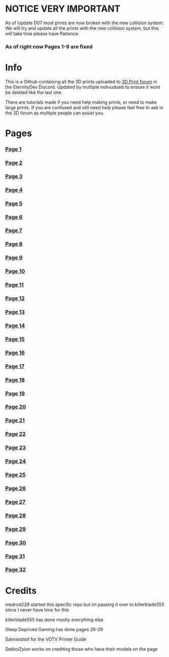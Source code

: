 # NOTICE VERY IMPORTANT
As of Update D07 most prints are now broken with the new collision system. We will try and update all the prints with the new collision system, but this will take time please have Patience.
### As of right now Pages 1-9 are fixed

# Info
This is a Github containing all the 3D prints uploaded to [3D Print forum](https://discord.com/channels/512287844258021376/1132040858343059638) in the EternityDev Discord. Updated by multiple indivuduals to ensure it wont be deleted like the last one.

There are tutorials made if you need help making prints, or need to make large prints. If you are confused and still need help please feel free to ask in the 3D forum as multiple people can assist you.

# Pages
### [Page 1](https://github.com/madrod228/voicesoftheprinter/blob/main/Page%2001.md)
### [Page 2](https://github.com/madrod228/voicesoftheprinter/blob/main/Page%2002.md)
### [Page 3](https://github.com/madrod228/voicesoftheprinter/blob/main/Page%2003.md)
### [Page 4](https://github.com/madrod228/voicesoftheprinter/blob/main/Page%2004.md)
### [Page 5](https://github.com/madrod228/voicesoftheprinter/blob/main/Page%2005.md)
### [Page 6](https://github.com/madrod228/voicesoftheprinter/blob/main/Page%2006.md)
### [Page 7](https://github.com/madrod228/voicesoftheprinter/blob/main/Page%2007.md)
### [Page 8](https://github.com/madrod228/voicesoftheprinter/blob/main/Page%2008.md)
### [Page 9](https://github.com/madrod228/voicesoftheprinter/blob/main/Page%2009.md)
### [Page 10](https://github.com/madrod228/voicesoftheprinter/blob/main/Page%2010.md)
### [Page 11](https://github.com/madrod228/voicesoftheprinter/blob/main/Page%2011.md)
### [Page 12](https://github.com/madrod228/voicesoftheprinter/blob/main/Page%2012.md)
### [Page 13](https://github.com/madrod228/voicesoftheprinter/blob/main/Page%2013.md)
### [Page 14](https://github.com/madrod228/voicesoftheprinter/blob/main/Page%2014.md)
### [Page 15](https://github.com/madrod228/voicesoftheprinter/blob/main/Page%2015.md)
### [Page 16](https://github.com/madrod228/voicesoftheprinter/blob/main/Page%2016.md)
### [Page 17](https://github.com/madrod228/voicesoftheprinter/blob/main/Page%2017.md)
### [Page 18](https://github.com/madrod228/voicesoftheprinter/blob/main/Page%2018.md)
### [Page 19](https://github.com/madrod228/voicesoftheprinter/blob/main/Page%2019.md)
### [Page 20](https://github.com/madrod228/voicesoftheprinter/blob/main/Page%2020.md)
### [Page 21](https://github.com/madrod228/voicesoftheprinter/blob/main/Page%2021.md)
### [Page 22](https://github.com/madrod228/voicesoftheprinter/blob/main/Page%2022.md)
### [Page 23](https://github.com/madrod228/voicesoftheprinter/blob/main/Page%2023.md)
### [Page 24](https://github.com/madrod228/voicesoftheprinter/blob/main/Page%2024.md)
### [Page 25](https://github.com/madrod228/voicesoftheprinter/blob/main/Page%2025.md)
### [Page 26](https://github.com/madrod228/voicesoftheprinter/blob/main/Page%2026.md)
### [Page 27](https://github.com/madrod228/voicesoftheprinter/blob/main/Page%2027.md)
### [Page 28](https://github.com/madrod228/voicesoftheprinter/blob/main/Page%2028.md)
### [Page 29](https://github.com/madrod228/voicesoftheprinter/blob/main/Page%2029.md)
### [Page 30](https://github.com/madrod228/voicesoftheprinter/blob/main/Page%2030.md)
### [Page 31](https://github.com/madrod228/voicesoftheprinter/blob/main/Page%2031.md)
### [Page 32](https://github.com/madrod228/voicesoftheprinter/blob/main/Page%2032.md)
# Credits
madrod228 started this specific repo but im passing it over to killerblade555 since I never have time for this

killerblade555 has done mostly everything else

Sleep Deprived Gaming has done pages 26-29

Sahneisttoll for the VOTV Printer Guide

DatboiZyion works on crediting those who have their models on the page
